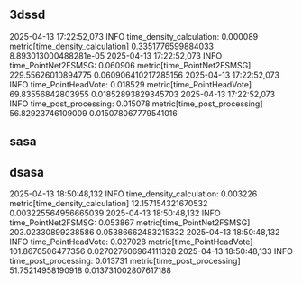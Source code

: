 
## 3dssd
2025-04-13 17:22:52,073   INFO  time_density_calculation: 0.000089
metric[time_density_calculation] 0.3351776599884033 8.893013000488281e-05
2025-04-13 17:22:52,073   INFO  time_PointNet2FSMSG: 0.060906
metric[time_PointNet2FSMSG] 229.55626010894775 0.060906410217285156
2025-04-13 17:22:52,073   INFO  time_PointHeadVote: 0.018529
metric[time_PointHeadVote] 69.83556842803955 0.01852893829345703
2025-04-13 17:22:52,073   INFO  time_post_processing: 0.015078
metric[time_post_processing] 56.82923746109009 0.015078067779541016

## sasa
 

## dsasa
2025-04-13 18:50:48,132   INFO  time_density_calculation: 0.003226
metric[time_density_calculation] 12.157154321670532 0.003225564956665039
2025-04-13 18:50:48,132   INFO  time_PointNet2FSMSG: 0.053867
metric[time_PointNet2FSMSG] 203.02330899238586 0.05386662483215332
2025-04-13 18:50:48,132   INFO  time_PointHeadVote: 0.027028
metric[time_PointHeadVote] 101.8670506477356 0.027027606964111328
2025-04-13 18:50:48,133   INFO  time_post_processing: 0.013731
metric[time_post_processing] 51.75214958190918 0.013731002807617188